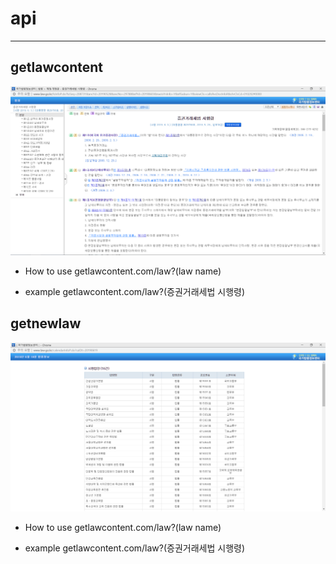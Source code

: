 # api
----

## getlawcontent

![getlawcontent](./img/getlaw_pic.PNG)

* How to use
getlawcontent.com/law?(law name)

* example
getlawcontent.com/law?(증권거래세법 시행령)

## getnewlaw

![getnewlaw](./img/getnewlaw_pic.PNG)

* How to use
getlawcontent.com/law?(law name)

* example
getlawcontent.com/law?(증권거래세법 시행령)

